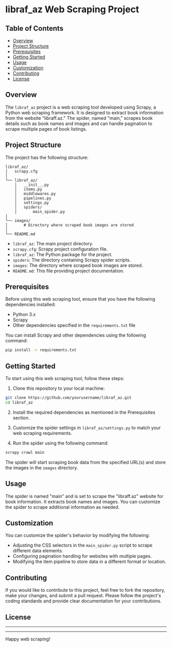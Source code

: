 # libraf_az Web Scraping Project


## Table of Contents
- [Overview](#overview)
- [Project Structure](#project-structure)
- [Prerequisites](#prerequisites)
- [Getting Started](#getting-started)
- [Usage](#usage)
- [Customization](#customization)
- [Contributing](#contributing)
- [License](#license)

## Overview

The `libraf_az` project is a web scraping tool developed using Scrapy, a Python web scraping framework. It is designed to extract book information from the website "libraff.az." The spider, named "main," scrapes book details such as book names and images and can handle pagination to scrape multiple pages of book listings.

## Project Structure

The project has the following structure:

```
libraf_az/
│   scrapy.cfg
│
└── libraf_az/
    │   __init__.py
    │   items.py
    │   middlewares.py
    │   pipelines.py
    │   settings.py
    │   spiders/
    │       main_spider.py
│
└── images/
│       # Directory where scraped book images are stored
│
└── README.md
```

- `libraf_az`: The main project directory.
- `scrapy.cfg`: Scrapy project configuration file.
- `libraf_az`: The Python package for the project.
- `spiders`: The directory containing Scrapy spider scripts.
- `images`: The directory where scraped book images are stored.
- `README.md`: This file providing project documentation.

## Prerequisites

Before using this web scraping tool, ensure that you have the following dependencies installed:

- Python 3.x
- Scrapy
- Other dependencies specified in the `requirements.txt` file

You can install Scrapy and other dependencies using the following command:

```bash
pip install -r requirements.txt
```

## Getting Started

To start using this web scraping tool, follow these steps:

1. Clone this repository to your local machine:

```bash
git clone https://github.com/yourusername/libraf_az.git
cd libraf_az
```

2. Install the required dependencies as mentioned in the Prerequisites section.

3. Customize the spider settings in `libraf_az/settings.py` to match your web scraping requirements.

4. Run the spider using the following command:

```bash
scrapy crawl main
```

The spider will start scraping book data from the specified URL(s) and store the images in the `images` directory.

## Usage

The spider is named "main" and is set to scrape the "libraff.az" website for book information. It extracts book names and images. You can customize the spider to scrape additional information as needed.

## Customization

You can customize the spider's behavior by modifying the following:

- Adjusting the CSS selectors in the `main_spider.py` script to scrape different data elements.
- Configuring pagination handling for websites with multiple pages.
- Modifying the item pipeline to store data in a different format or location.

## Contributing

If you would like to contribute to this project, feel free to fork the repository, make your changes, and submit a pull request. Please follow the project's coding standards and provide clear documentation for your contributions.

## License

---
---

Happy web scraping!
```
